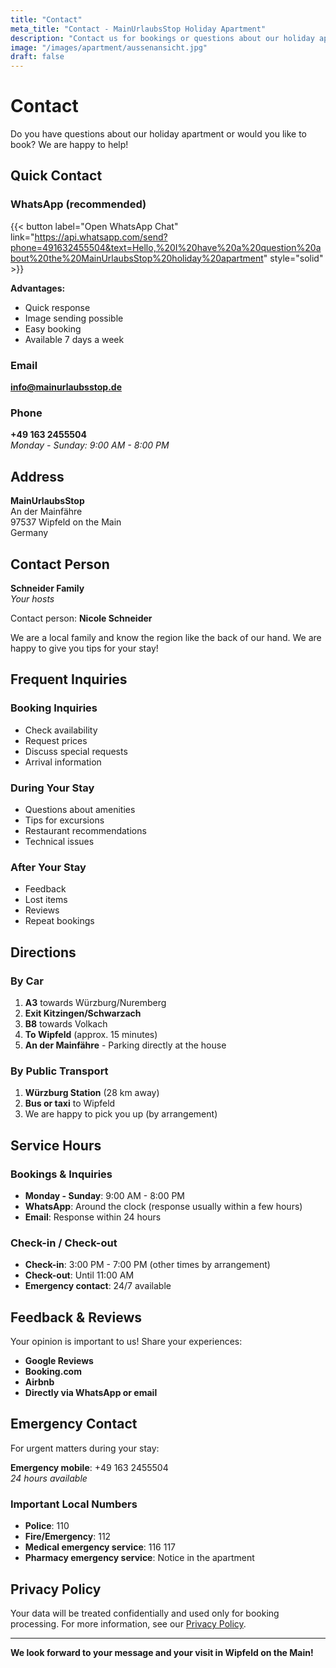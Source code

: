 ```yaml
---
title: "Contact"
meta_title: "Contact - MainUrlaubsStop Holiday Apartment"
description: "Contact us for bookings or questions about our holiday apartment in Wipfeld on the Main. WhatsApp, email or phone."
image: "/images/apartment/aussenansicht.jpg"
draft: false
---
```


# Contact

Do you have questions about our holiday apartment or would you like to book? We are happy to help!

## Quick Contact

### WhatsApp (recommended)
{{< button label="Open WhatsApp Chat" link="https://api.whatsapp.com/send?phone=491632455504&text=Hello,%20I%20have%20a%20question%20about%20the%20MainUrlaubsStop%20holiday%20apartment" style="solid" >}}

**Advantages:**
- Quick response
- Image sending possible
- Easy booking
- Available 7 days a week

### Email
**info@mainurlaubsstop.de**

### Phone
**+49 163 2455504**  
*Monday - Sunday: 9:00 AM - 8:00 PM*

## Address

**MainUrlaubsStop**  
An der Mainfähre  
97537 Wipfeld on the Main  
Germany

## Contact Person

**Schneider Family**  
*Your hosts*

Contact person: **Nicole Schneider**

We are a local family and know the region like the back of our hand. We are happy to give you tips for your stay!

## Frequent Inquiries

### Booking Inquiries
- Check availability
- Request prices
- Discuss special requests
- Arrival information

### During Your Stay
- Questions about amenities
- Tips for excursions
- Restaurant recommendations
- Technical issues

### After Your Stay
- Feedback
- Lost items
- Reviews
- Repeat bookings

## Directions

### By Car
1. **A3** towards Würzburg/Nuremberg
2. **Exit Kitzingen/Schwarzach**
3. **B8** towards Volkach
4. **To Wipfeld** (approx. 15 minutes)
5. **An der Mainfähre** - Parking directly at the house

### By Public Transport
1. **Würzburg Station** (28 km away)
2. **Bus or taxi** to Wipfeld
3. We are happy to pick you up (by arrangement)

## Service Hours

### Bookings & Inquiries
- **Monday - Sunday**: 9:00 AM - 8:00 PM
- **WhatsApp**: Around the clock (response usually within a few hours)
- **Email**: Response within 24 hours

### Check-in / Check-out
- **Check-in**: 3:00 PM - 7:00 PM (other times by arrangement)
- **Check-out**: Until 11:00 AM
- **Emergency contact**: 24/7 available


## Feedback & Reviews

Your opinion is important to us! Share your experiences:

- **Google Reviews**
- **Booking.com**
- **Airbnb**
- **Directly via WhatsApp or email**

## Emergency Contact

For urgent matters during your stay:

**Emergency mobile**: +49 163 2455504  
*24 hours available*

### Important Local Numbers
- **Police**: 110
- **Fire/Emergency**: 112
- **Medical emergency service**: 116 117
- **Pharmacy emergency service**: Notice in the apartment

## Privacy Policy

Your data will be treated confidentially and used only for booking processing. For more information, see our [Privacy Policy](/en/pages/privacy-policy).

---

**We look forward to your message and your visit in Wipfeld on the Main!**